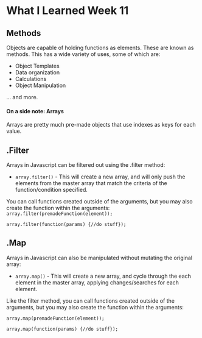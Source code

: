 # What I Learned Week 11

## Methods

Objects are capable of holding functions as elements. These are known as methods. This has a wide variety of uses, some of which are:
* Object Templates
* Data organization
* Calculations
* Object Manipulation

... and more.

#### On a side note: Arrays

Arrays are pretty much pre-made objects that use indexes as keys for each value. 

## .Filter

Arrays in Javascript can be filtered out using the .filter method:
* `array.filter()` - This will create a new array, and will only push the elements from the master array that match the criteria of the function/condition specified.

You can call functions created outside of the arguments, but you may also create the function within the arguments:
`array.filter(premadeFunction(element));`

`array.filter(function(params) {//do stuff});`

## .Map

Arrays in Javascript can also be manipulated without mutating the original array: 
* `array.map()` - This will create a new array, and cycle through the each element in the master array, applying changes/searches for each element.
  
Like the filter method, you can call functions created outside of the arguments, but you may also create the function within the arguments:

`array.map(premadeFunction(element));`

`array.map(function(params) {//do stuff});`